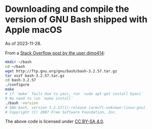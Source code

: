 # Downloading and compile the version of GNU Bash shipped with Apple macOS

As of 2023-11-28.

From a [Stack Overflow post by the user dimo414](https://stackoverflow.com/a/41554230):

```sh
mkdir ~/bash
cd ~/bash
wget http://ftp.gnu.org/gnu/bash/bash-3.2.57.tar.gz
tar xvzf bash-3.2.57.tar.gz
cd bash-3.2.57
./configure
make
# if `make` fails due to yacc, run `sudo apt-get install byacc`
# No need to run `make install`
./bash -version
# GNU bash, version 3.2.57(1)-release (armv7l-unknown-linux-gnu)
# Copyright (C) 2007 Free Software Foundation, Inc.
```

The above code is licensed under [CC BY-SA 4.0](https://creativecommons.org/licenses/by-sa/4.0/).
